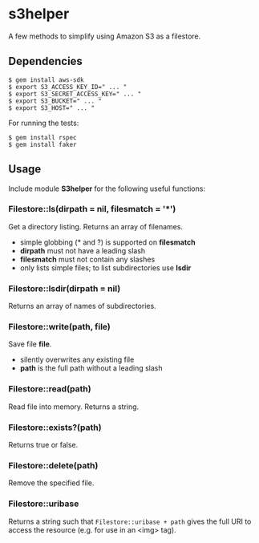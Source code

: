 s3helper
========

A few methods to simplify using Amazon S3 as a filestore.

## Dependencies

    $ gem install aws-sdk
    $ export S3_ACCESS_KEY_ID=" ... "
    $ export S3_SECRET_ACCESS_KEY=" ... "
    $ export S3_BUCKET=" ... "
    $ export S3_HOST=" ... "


For running the tests:

    $ gem install rspec
    $ gem install faker

## Usage

Include module **S3helper** for the following useful functions:

### Filestore::ls(dirpath = nil, filesmatch = '\*')

Get a directory listing. Returns an array of filenames.

- simple globbing (\* and ?) is supported on **filesmatch**
- **dirpath** must not have a leading slash
- **filesmatch** must not contain any slashes
- only lists simple files; to list subdirectories use **lsdir**

### Filestore::lsdir(dirpath = nil)

Returns an array of names of subdirectories.

### Filestore::write(path, file)

Save file **file**.

- silently overwrites any existing file
- **path** is the full path without a leading slash

### Filestore::read(path)

Read file into memory. Returns a string.

### Filestore::exists?(path)

Returns true or false.

### Filestore::delete(path)

Remove the specified file.

### Filestore::uribase

Returns a string such that `Filestore::uribase + path` gives the full URI to access the resource (e.g. for use in an &lt;img&gt; tag).
